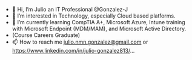 - 👋 Hi, I’m Julio an IT Professional @Gonzalez-J
- 👀 I’m interested in Technology, especially Cloud based platforms.
- 🌱 I’m currently learning CompTIA A+, Microsoft Azure, Intune training with Microsoft Endpoint (MDM/MAM), and Microsoft Active Directory. 
-    (Course Careers Graduate)
- 📫 How to reach me julio.nmn.gonzalez@gmail.com or https://www.linkedin.com/in/julio-gonzalez813/...

<!---
Gonzalez-J/Gonzalez-J is a ✨ special ✨ repository because its `README.md` (this file) appears on your GitHub profile.
You can click the Preview link to take a look at your changes.
--->
